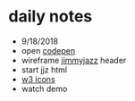# daily notes

- 9/18/2018
- open [codepen](https://codepen.io/) 
- wireframe [jimmyjazz](http://www.jimmyjazz.com/mens/clothing/adidas-teo-run1-short-sleeve-tee/BQ7529-100?color=White) header
- start jjz html
- [w3 icons](https://www.w3schools.com/icons/icons_reference.asp)
- watch demo
